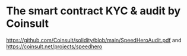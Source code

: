 # The smart contract KYC & audit by Coinsult
https://github.com/Coinsult/solidity/blob/main/SpeedHeroAudit.pdf
and
https://coinsult.net/projects/speedhero
